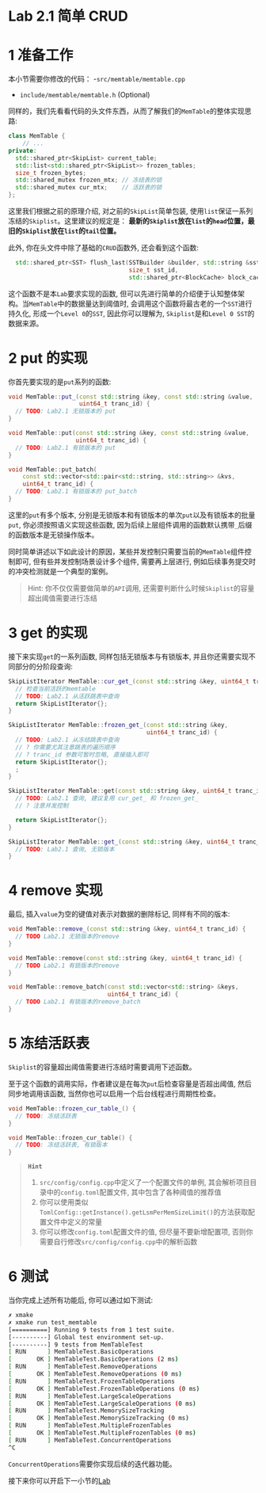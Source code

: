 # Lab 2.1 简单 CRUD
# 1 准备工作
本小节需要你修改的代码：
-`src/memtable/memtable.cpp`
- `include/memtable/memtable.h` (Optional)

同样的，我们先看看代码的头文件东西，从而了解我们的`MemTable`的整体实现思路:
```cpp
class MemTable {
    // ...
private:
  std::shared_ptr<SkipList> current_table;
  std::list<std::shared_ptr<SkipList>> frozen_tables;
  size_t frozen_bytes;
  std::shared_mutex frozen_mtx; // 冻结表的锁
  std::shared_mutex cur_mtx;    // 活跃表的锁
};
```
这里我们根据之前的原理介绍, 对之前的`SkipList`简单包装, 使用`list`保证一系列冻结的`Skiplist`。这里建议的规定是：
**最新的`Skiplist`放在`list`的`head`位置，最旧的`Skiplist`放在`list`的`tail`位置。**

此外, 你在头文件中除了基础的`CRUD`函数外, 还会看到这个函数:
```cpp
  std::shared_ptr<SST> flush_last(SSTBuilder &builder, std::string &sst_path,
                                  size_t sst_id,
                                  std::shared_ptr<BlockCache> block_cache);
```

这个函数不是本`Lab`要求实现的函数, 但可以先进行简单的介绍便于认知整体架构。当`MemTable`中的数据量达到阈值时, 会调用这个函数将最古老的一个`SST`进行持久化, 形成一个`Level 0`的`SST`, 因此你可以理解为, `Skiplist`是和`Level 0 SST`的数据来源。

# 2 put 的实现
你首先要实现的是`put`系列的函数:
```cpp
void MemTable::put_(const std::string &key, const std::string &value,
                    uint64_t tranc_id) {
  // TODO: Lab2.1 无锁版本的 put
}

void MemTable::put(const std::string &key, const std::string &value,
                   uint64_t tranc_id) {
  // TODO: Lab2.1 有锁版本的 put
}

void MemTable::put_batch(
    const std::vector<std::pair<std::string, std::string>> &kvs,
    uint64_t tranc_id) {
  // TODO: Lab2.1 有锁版本的 put_batch
}
```

这里的`put`有多个版本, 分别是无锁版本和有锁版本的单次`put`以及有锁版本的批量`put`, 你必须按照语义实现这些函数, 因为后续上层组件调用的函数默认携带`_`后缀的函数版本是无锁操作版本。

同时简单讲述以下如此设计的原因，某些并发控制只需要当前的`MemTable`组件控制即可, 但有些并发控制场景设计多个组件, 需要再上层进行, 例如后续事务提交时的冲突检测就是一个典型的案例。

> Hint: 你不仅仅需要做简单的`API`调用, 还需要判断什么时候`Skiplist`的容量超出阈值需要进行冻结

# 3 get 的实现
接下来实现`get`的一系列函数, 同样包括无锁版本与有锁版本, 并且你还需要实现不同部分的分阶段查询:
```cpp
SkipListIterator MemTable::cur_get_(const std::string &key, uint64_t tranc_id) {
  // 检查当前活跃的memtable
  // TODO: Lab2.1 从活跃跳表中查询
  return SkipListIterator{};
}

SkipListIterator MemTable::frozen_get_(const std::string &key,
                                       uint64_t tranc_id) {
  // TODO: Lab2.1 从冻结跳表中查询
  // ? 你需要尤其注意跳表的遍历顺序
  // ? tranc_id 参数可暂时忽略, 直接插入即可
  return SkipListIterator{};
  ;
}

SkipListIterator MemTable::get(const std::string &key, uint64_t tranc_id) {
  // TODO: Lab2.1 查询, 建议复用 cur_get_ 和 frozen_get_
  // ? 注意并发控制

  return SkipListIterator{};
}

SkipListIterator MemTable::get_(const std::string &key, uint64_t tranc_id) {
  // TODO: Lab2.1 查询, 无锁版本
}
```

# 4 remove 实现
最后, 插入`value`为空的键值对表示对数据的删除标记, 同样有不同的版本:
```cpp
void MemTable::remove_(const std::string &key, uint64_t tranc_id) {
  // TODO Lab2.1 无锁版本的remove
}

void MemTable::remove(const std::string &key, uint64_t tranc_id) {
  // TODO Lab2.1 有锁版本的remove
}

void MemTable::remove_batch(const std::vector<std::string> &keys,
                            uint64_t tranc_id) {
  // TODO Lab2.1 有锁版本的remove_batch
}
```

# 5 冻结活跃表
`Skiplist`的容量超出阈值需要进行冻结时需要调用下述函数。

至于这个函数的调用实际，作者建议是在每次`put`后检查容量是否超出阈值, 然后同步地调用该函数, 当然你也可以启用一个后台线程进行周期性检查。

```cpp
void MemTable::frozen_cur_table_() {
  // TODO: 冻结活跃表
}

void MemTable::frozen_cur_table() {
  // TODO: 冻结活跃表, 有锁版本
}
```

> **`Hint`**
> 1. `src/config/config.cpp`中定义了一个配置文件的单例, 其会解析项目目录中的`config.toml`配置文件, 其中包含了各种阈值的推荐值
> 2. 你可以使用类似`TomlConfig::getInstance().getLsmPerMemSizeLimit()`的方法获取配置文件中定义的常量
> 3. 你可以修改`config.toml`配置文件的值, 但尽量不要新增配置项, 否则你需要自行修改`src/config/config.cpp`中的解析函数

# 6 测试
当你完成上述所有功能后, 你可以通过如下测试:
```bash
✗ xmake
✗ xmake run test_memtable
[==========] Running 9 tests from 1 test suite.
[----------] Global test environment set-up.
[----------] 9 tests from MemTableTest
[ RUN      ] MemTableTest.BasicOperations
[       OK ] MemTableTest.BasicOperations (2 ms)
[ RUN      ] MemTableTest.RemoveOperations
[       OK ] MemTableTest.RemoveOperations (0 ms)
[ RUN      ] MemTableTest.FrozenTableOperations
[       OK ] MemTableTest.FrozenTableOperations (0 ms)
[ RUN      ] MemTableTest.LargeScaleOperations
[       OK ] MemTableTest.LargeScaleOperations (0 ms)
[ RUN      ] MemTableTest.MemorySizeTracking
[       OK ] MemTableTest.MemorySizeTracking (0 ms)
[ RUN      ] MemTableTest.MultipleFrozenTables
[       OK ] MemTableTest.MultipleFrozenTables (0 ms)
[ RUN      ] MemTableTest.ConcurrentOperations
^C
```
`ConcurrentOperations`需要你实现后续的迭代器功能。

接下来你可以开启下一小节的[Lab](./lab2.2-iterator.md)

